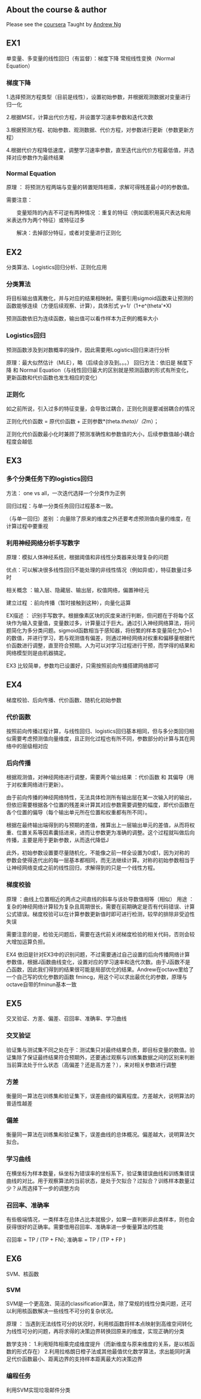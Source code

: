 

## About the course & author

Please see the [coursera](https://www.coursera.org/learn/machine-learning/home/info/README.md)
Taught by [Andrew Ng](https://www.coursera.org/instructor/andrewng/README.md)

## EX1
单变量、多变量的线性回归（有监督）：梯度下降  常规线性变换（Normal Equation）


### 梯度下降

1.选择预测方程类型（目前是线性），设置初始参数，并根据观测数据对变量进行归一化

2.根据MSE，计算出代价方程，并设置学习速率参数和迭代次数

3.根据预测方程、初始参数、观测数据、代价方程，对参数进行更新（参数更新方程）

4.根据代价方程降低速度，调整学习速率参数，直至迭代出代价方程最低值，并选择对应参数作为最终结果

### Normal Equation

原理 ： 将预测方程两端与变量的转置矩阵相乘，求解可得残差最小时的参数值。

需要注意：
    
        变量矩阵的內吉不可逆有两种情况 ：重复的特征（例如面积用英尺表达和用米表达作为两个特征）或特征过多
        
        解决：去掉部分特征，或者对变量进行正则化


## EX2
分类算法、Logistics回归分析、正则化应用

### 分类算法

将目标输出值离散化，并与对应的结果相映射。需要引用sigmoid函数来让预测的函数能够连续（方便后续观察、计算），具体形式 y=1/（1+e^(theta'*X)

预测函数依旧为连续函数，输出值可以看作样本为正例的概率大小

### Logistics回归

预测函数涉及到对数概率的操作，因此需要用Logistics回归来进行分析

原理：最大似然估计（MLE），略（后续会涉及到。。。）
回归方法：依旧是 梯度下降 和 Normal Equation（与线性回归最大的区别就是预测函数的形式有所变化，更新函数和代价函数也发生相应的变化）

### 正则化

如之前所说，引入过多的特征变量，会导致过耦合，正则化则是要减弱耦合的情况

正则化代价函数 = 原代价函数 + 正则参数*(theta.*theta)/（2*m）；

正则化代价函数最小化时兼顾了预测准确性和参数值的大小，后续参数值越小耦合程度会越低

## EX3

### 多个分类任务下的logistics回归

方法： one vs all，一次迭代选择一个分类作为正例

回归过程：与单一分类任务回归过程基本一致。

（与单一回归）差别 ：向量除了原来的维度之外还要考虑预测值向量的维度，在计算过程中要重视

### 利用神经网络分析手写数字

原理：模拟人体神经系统，根据阈值和非线性分类器来处理复杂的问题

优点：可以解决很多线性回归不能处理的非线性情况（例如异或），特征数量过多时

相关概念 ：输入层、隐藏层、输出层，权值网络，偏置神经元

建立过程 ：前向传播（暂时接触到这种），向量化运算

EX描述 ： 识别手写数字。根据像素区块的灰度来进行判断，但问题在于将每个区块作为输入变量值，变量数过多，计算量过于巨大。通过引入神经网络算法，将问题简化为多分类问题。sigmoid函数相当于感知器，将纷繁的样本变量简化为0~1的数值，并进行学习，若与观测值有偏差，则通过神经网络对权重和偏移量根据代价函数进行调整，直至符合预期。人为可以对学习过程进行干预，而学得的结果和网络模型则是由机器搞定。

EX3 比较简单，参数均已设置好，只需按照前向传播搭建网络即可

## EX4
梯度校验、后向传播、代价函数、随机化初始参数

### 代价函数
按照前向传播过程计算，与线性回归、logistics回归基本相同，但与多分类回归相似需要考虑预测值向量维度，且正则化过程也有所不同，参数部分的计算与其在网络中的层级相对应

### 后向传播
根据观测值，对神经网络进行调整，需要两个输出结果 ：代价函数 和 其偏导（用于对权重网络进行更新）。

由于前向传播的神经网络特性，无法具体检测所有输出层在某一次输入时的输出，但依旧需要根据各个位置的残差来计算其对应参数需要调整的幅度，即代价函数在各个位置的偏导（每个输出单元所在位置和权重都有所不同）。

根据在最终输出端得到的与预期的差值，推算出上一层输出单元的差值，从而将权重、位置关系等因素囊括进来，进而让参数更为准确的调整。这个过程就叫做后向传播，主要是用于更新参数，从而迭代降低J

此外，初始参数设置要尽量随机化，不能像之前一样全设置为0或1，因为对称的参数会使得迭代出的每一层基本都相同，而无法继续计算。对称的初始参数相当于让神经网络变成之前的线性回归，求解得到的只是一个线性方程。

### 梯度校验
原理 ：曲线上位置相近的两点之间直线的斜率与该处导数值相等（相似）
用途 ：复杂的神经网络计算较为复杂且周期很长，需要在前期确定是否有代码错误、计算公式错误。梯度校验可以在计算参数更新值时即可进行检测，较早的排除非受迫性失误

需要注意的是，检验无问题后，需要在迭代前关闭梯度检验的相关代码，否则会较大增加运算负担。

EX4 依旧是针对EX3中的识别问题，不过需要通过自己设置的后向传播网络计算参数值，根据J函数曲线变化，设置对应的学习速率和迭代次数。由于J函数不是凸函数，因此我们得到的结果很可能是局部优化的结果。Andrew在octave里给了一个自己写的优化参数的函数 fmincg，用这个可以求出最优化的参数，原理与octave自带的fminun基本一致

## EX5
交叉验证、方差、偏差、召回率、准确率、学习曲线

### 交叉验证
验证集与测试集不同之处在于：测试集只对最终结果负责，即目标变量的数值。验证集除了保证最终结果符合预期外，还要通过观察与训练集数据之间的区别来判断当前算法处于什么状态（高偏差？还是高方差？），来对相关参数进行调整

### 方差
衡量同一算法在训练集和验证集下，误差曲线的偏离程度。方差越大，说明算法的普适性越差

### 偏差
衡量同一算法在训练集和验证集下，误差曲线的总体概况。偏差越大，说明算法欠拟合。

### 学习曲线
在横坐标为样本数量，纵坐标为错误率的坐标系下，验证集错误曲线和训练集错误曲线的对比。用于观察算法的当前状态，是处于欠拟合？过拟合？训练样本数量过少？从而选择下一步的调整方向

### 召回率、准确率
有些极端情况，一类样本在总体占比本就极少，如果一直判断非此类样本，则也会获得很好的正确率。需要借用召回率、准确率进一步衡量算法的性能

召回率 = TP / (TP + FN);  准确率 =  TP / (TP + FP )

## EX6
SVM、核函数

### SVM
SVM是一个更高效、简洁的classification算法，除了常规的线性分类问题，还可以利用核函数解决一些线性不可分的复杂状况。

原理 ： 当遇到无法线性可分的状况时，利用核函数将样本点映射到高维空间转化为线性可分的问题，再将求得的决策边界转换回原来的维度，实现正确的分类

数学支持： 
         1.利用矩阵相乘完成维度提升（而新维度与原来维度的关系，是以核函数的形式存在）
         2.利用拉格朗日橙子法或其他最值优化数学算法，求出能同时满足代价函数最小、距离边界的支持样本距离最大的决策边界
        
### 编程任务
利用SVM实现垃圾邮件分类